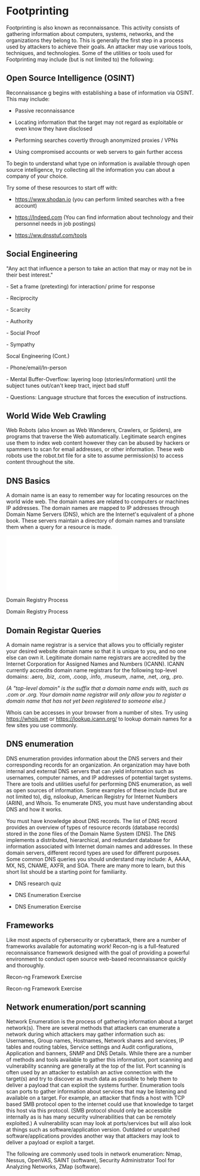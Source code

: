 Footprinting
============

Footprinting is also known as reconnaissance. This activity consists of
gathering information about computers, systems, networks, and the organizations
they belong to. This is generally the first step in a process used by attackers
to achieve their goals. An attacker may use various tools, techniques, and
technologies. Some of the utilities or tools used for Footprinting may include
(but is not limited to) the following:

Open Source Intelligence (OSINT)
--------------------------------

Reconnaissance g begins with establishing a base of information via OSINT. This
may include:

-   Passive reconnaissance

-   Locating information that the target may not regard as exploitable or even
    know they have disclosed

-   Performing searches covertly through anonymized proxies / VPNs

-   Using compromised accounts or web servers to gain further access

To begin to understand what type on information is available through open source
intelligence, try collecting all the information you can about a company of your
choice.

Try some of these resources to start off with:

-   <https://www.shodan.io> (you can perform limited searches with a free
    account)

-   https://Indeed.com (You can find information about technology and their
    personnel needs in job postings)

-   <https://ww.dnsstuf.com/tools>

Social Engineering
------------------

"Any act that influence a person to take an action that may or may not be in
their best interest."

\- Set a frame (pretexting) for interaction/ prime for response

\- Reciprocity

\- Scarcity

\- Authority

\- Social Proof

\- Sympathy

Socal Engineering (Cont.)

\- Phone/email/In-person

\- Mental Buffer-Overflow: layering loop (stories/information) until the subject
tunes out/can't keep tract, inject bad stuff

\- Questions: Language structure that forces the execution of instructions.

World Wide Web Crawling
-----------------------

Web Robots (also known as Web Wanderers, Crawlers, or Spiders), are programs
that traverse the Web automatically. Legitimate search engines use them to index
web content however they can be abused by hackers or spammers to scan for email
addresses, or other information. These web robots use the robot.txt file for a
site to assume permission(s) to access content throughout the site.

DNS Basics
----------

A domain name is an easy to remember way for locating resources on the world
wide web. The domain names are related to computers or machines IP addresses.
The domain names are mapped to IP addresses through Domain Name Servers (DNS),
which are the Internet's equivalent of a phone book. These servers maintain a
directory of domain names and translate them when a query for a resource is
made.

![Domain Registry Process](media/9ebb5d44b2321cbb7a314791bc9fafd7.shtml)

Domain Registry Process

Domain Registry Process

Domain Registar Queries
-----------------------

A domain name registrar is a service that allows you to officially register your
desired website domain name so that it is unique to you, and no one else can own
it. Legitimate domain name registrars are accredited by the Internet Corporation
for Assigned Names and Numbers (ICANN). ICANN currently accredits domain name
registrars for the following top-level domains: .aero, .biz, .com, .coop, .info,
.museum, .name, .net, .org, .pro.

*(A "top-level domain" is the suffix that a domain name ends with, such as .com
or .org. Your domain name registrar will only allow you to register a domain
name that has not yet been registered to someone else.)*

Whois can be accesses in your browser from a number of sites. Try using
<https://whois.net> or <https://lookup.icann.org/> to lookup domain names for a
few sites you use commonly.

DNS enumeration 
----------------

DNS enumeration provides information about the DNS servers and their
corresponding records for an organization. An organization may have both
internal and external DNS servers that can yield information such as usernames,
computer names, and IP addresses of potential target systems. There are tools
and utilities useful for performing DNS enumeration, as well as open sources of
information. Some examples of these include (but are not limited to), dig,
nslookup, American Registry for Internet Numbers (ARIN), and Whois. To enumerate
DNS, you must have understanding about DNS and how it works.

You must have knowledge about DNS records. The list of DNS record provides an
overview of types of resource records (database records) stored in the zone
files of the Domain Name System (DNS). The DNS implements a distributed,
hierarchical, and redundant database for information associated with Internet
domain names and addresses. In these domain servers, different record types are
used for different purposes. Some common DNS queries you should understand may
include: A, AAAA, MX, NS, CNAME, AXFR, and SOA. There are many more to learn,
but this short list should be a starting point for familiarity.

-   DNS research quiz

-   DNS Enumeration Exercise

-   DNS Enumeration Exercise

Frameworks
----------

Like most aspects of cybersecurity or cyberattack, there are a number of
frameworks available for automating work! Recon-ng is a full-featured
reconnaissance framework designed with the goal of providing a powerful
environment to conduct open source web-based reconnaissance quickly and
thoroughly.

Recon-ng Framework Exercise

Recon-ng Framework Exercise

Network enumeration/port scanning
---------------------------------

Network Enumeration is the process of gathering information about a target
network(s). There are several methods that attackers can enumerate a network
during which attackers may gather information such as: Usernames, Group names,
Hostnames, Network shares and services, IP tables and routing tables, Service
settings and Audit configurations, Application and banners, SNMP and DNS
Details. While there are a number of methods and tools available to gather this
information, port scanning and vulnerability scanning are generally at the top
of the list. Port scanning is often used by an attacker to establish an active
connection with the target(s) and try to discover as much data as possible to
help them to deliver a payload that can exploit the systems further. Enumeration
tools scan ports to gather information about services that may be listening and
available on a target. For example, an attacker that finds a host with TCP based
SMB protocol open to the internet could use that knowledge to target this host
via this protocol. (SMB protocol should only be accessible internally as is has
many security vulnerabilities that can be remotely exploited.) A vulnerability
scan may look at ports/services but will also look at things such as
software/application version. Outdated or unpatched software/applications
provides another way that attackers may look to deliver a payload or exploit a
target.

The following are commonly used tools in network enumeration: Nmap, Nessus,
OpenVAS, SAINT (software), Security Administrator Tool for Analyzing Networks,
ZMap (software).
